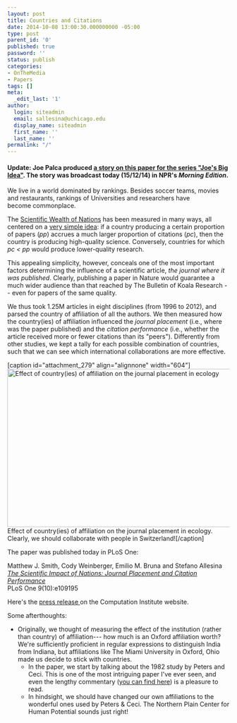 ```yaml
---
layout: post
title: Countries and Citations
date: 2014-10-08 13:00:30.000000000 -05:00
type: post
parent_id: '0'
published: true
password: ''
status: publish
categories:
- OnTheMedia
- Papers
tags: []
meta:
  _edit_last: '1'
author:
  login: siteadmin
  email: sallesina@uchicago.edu
  display_name: siteadmin
  first_name: ''
  last_name: ''
permalink: "/"
---
```

<h4>Update: Joe Palca produced <a href="http://www.npr.org/2014/12/15/370878827/why-some-scientific-collaborations-are-more-beneficial-than-others">a story on this paper for the series "Joe's Big Idea"</a>. The story was broadcast today (15/12/14) in NPR's <em>Morning Edition</em>.</h4>
<p>We live in a world dominated by rankings. Besides soccer teams, movies and restaurants, rankings of Universities and researchers have become commonplace.</p>
<p>The <a href="http://www.sciencemag.org/content/275/5301/793.full" target="_blank">Scientific Wealth of Nations</a> has been measured in many ways, all centered on a <a href="http://www.nature.com/nature/journal/v430/n6997/full/430311a.html" target="_blank">very simple idea</a>: if a country producing a certain proportion of papers (<em>pp</em>) accrues a much larger proportion of citations (<em>pc</em>), then the country is producing high-quality science. Conversely, countries for which <em>pc &lt; pp</em> would produce lower-quality research.</p>
<p>This appealing simplicity, however, conceals one of the most important factors determining the influence of a scientific article, <em>the journal where it was published</em>. Clearly, publishing a paper in Nature would guarantee a much wider audience than that reached by The Bulletin of Koala Research -- even for papers of the same quality.</p>
<p>We thus took 1.25M articles in eight disciplines (from 1996 to 2012), and parsed the country of affiliation of all the authors. We then measured how the country(ies) of affiliation influenced the <em>journal placement </em>(i.e., where was the paper published) and the <em>citation performance</em> (i.e., whether the article received more or fewer citations than its "peers"). Differently from other studies, we kept a tally for each possible combination of countries, such that we can see which international collaborations are more effective.</p>
<p>[caption id="attachment_279" align="alignnone" width="604"]<a href="http://allesinalab.uchicago.edu/wp-content/uploads/2014/10/EcologyJournal.png"><img class="wp-image-279 size-large" src="{{ site.baseurl }}/assets/2014/10/EcologyJournal-1024x610.png" alt="Effect of country(ies) of affiliation on the journal placement in ecology" width="604" height="359" /></a> Effect of country(ies) of affiliation on the journal placement in ecology. Clearly, we should collaborate with people in Switzerland![/caption]</p>
<p>The paper was published today in PLoS One:</p>
<p>Matthew J. Smith, Cody Weinberger, Emilio M. Bruna and Stefano Allesina<br />
<em><a href="http://www.plosone.org/article/info%3Adoi%2F10.1371%2Fjournal.pone.0109195">The Scientific Impact of Nations: Journal Placement and Citation Performance</a><br />
</em>PLoS One 9(10):e109195</p>
<p>Here's the <a href="https://ci.uchicago.edu/press-releases/international-collaborations-produce-more-influential-science" target="_blank">press release </a>on the Computation Institute website.</p>
<p><script type="text/javascript" src="https://d1bxh8uas1mnw7.cloudfront.net/assets/embed.js"></script></p>
<div class="altmetric-embed" data-badge-type="donut" data-doi="10.1371/journal.pone.0109195"></div>
<p>Some afterthoughts:</p>
<ul>
<li>Originally, we thought of measuring the effect of the institution (rather than country) of affiliation---
how much is an Oxford affiliation worth? We're sufficiently proficient in regular expressions to distinguish India from Indiana, but affiliations&nbsp;like The Miami University in Oxford, Ohio made us decide to stick with countries.

- In the paper, we start by talking about the 1982 study by Peters and Ceci. This is one of the most intriguing paper I've ever seen, and even&nbsp;the lengthy commentary ([you can find&nbsp;here](http://dx.doi.org/10.1017/S0140525X00011183)) is a pleasure to read.
- In hindsight, we should have changed our own affiliations to the wonderful ones used by Peters & Ceci. The Northern Plain Center for Human Potential sounds just right!
